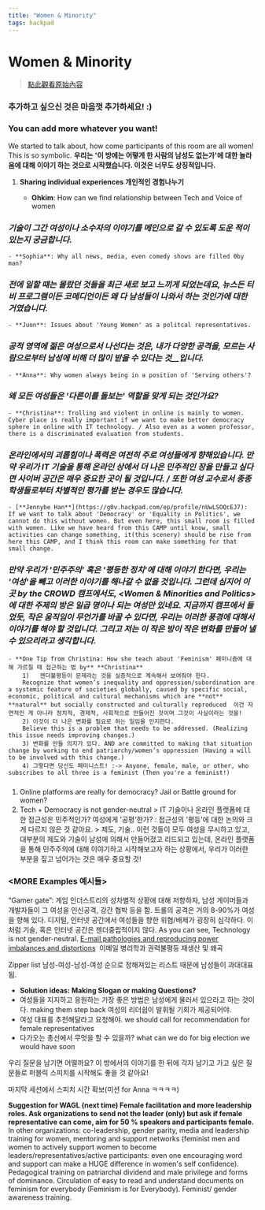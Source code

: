 ```yaml
---
title: "Women & Minority"
tags: hackpad
---
```


# Women & Minority

> [點此觀看原始內容](https://g0v.hackpad.tw/0.laz2quv68p2la8yub095m6lxr)


### 추가하고 싶으신 것은 마음껏 추가하세요! :)

### You can add more whatever you want!


We started to talk about, how come participants of this room are all women! This is so symbolic. **우리는** **'이 방에는 어떻게 한 사람의 남성도 없는가'에 대한 놀라움에 대해 이야기 하는 것으로 시작했습니다. 이것은 너무도 상징적입니다.**

1.  **Sharing individual experiences 개인적인 경험나누기**

    - **Ohkim**: How can we find relationship between Tech and Voice of women
###                 _기술이 그간 여성이나 소수자의 이야기를 메인으로 갈 수 있도록 도운 적이 있는지 궁금합니다._

    - **Sophia**: Why all news, media, even comedy shows are filled 0by man?
###                 _전에 일할 때는 몰랐던 것들을 최근 새로 보고 느끼게 되었는데요, 뉴스든 티비 프로그램이든 코메디언이든 왜 다 남성들이 나와서 하는 것인가에 대한 거였습니다._

    - **Juon**: Issues about 'Young Women' as a politcal representatives.
###                 _공적 영역에 젊은 여성으로서 나선다는 것은, 내가 다양한 공격을, 모르는 사람으로부터_ _남성에 비해 더 많이_ _받을 수 있다는 것__입니다._

    - **Anna**: Why women always being in a position of 'Serving others'?
###                 _왜 모든 여성들은 '다른이를 돌보는' 역할을 맞게 되는 것인가요?_

    - **Christina**: Trolling and violent in online is mainly to women. Cyber place is really important if we want to make better democracy sphere in online with IT technology. / Also even as a women professor, there is a discriminated evaluation from students.
###                     _온라인에서의 괴롭힘이나 폭력은 여전히 주로 여성들에게 향해있습니다. 만약 우리가 IT 기술을 통해 온라인 상에서 더 나은 민주적인 장을 만들고 싶다면 사이버 공간은 매우 중요한 곳이 될 것입니다. / 또한 여성 교수로서 종종 학생들로부터 차별적인 평가를 받는 경우도 많습니다._

    - [**Jennybe Han**](https://g0v.hackpad.com/ep/profile/nUwLSOQcEJ7): If we want to talk about 'Democracy' or 'Equality in Politics', we cannot do this without women. But even here, this small room is filled with women. Like we have heard from this CAMP until know, small activities can change something, it(this scenery) should be rise from here this CAMP, and I think this room can make something for that small change.
###                     _만약 우리가 '민주주의' 혹은 '평등한 정치'에 대해 이야기 한다면, 우리는 '여성'을 빼고 이러한 이야기를 해나갈 수 없을 것입니다. 그런데 심지어 이곳 by the CROWD 캠프에서도, <Women & Minorities and Politics>에 대한 주제의 방은 일곱 명이나 되는 여성만 있네요. 지금까지 캠프에서 들었듯, 작은 움직임이 무언가를 바꿀 수 있다면, 우리는 이러한 풍경에 대해서 이야기를 해야 할 것입니다. 그리고 저는 이 작은 방이 작은 변화를 만들어 낼 수 있으리라고 생각합니다._


    - **One Tip from Christina: How she teach about 'Feminism' 페미니즘에 대해 가르칠 때 접근하는 법 by** **Christina**
        1)   젠더불평등이 문제라는 것을 실증적으로 계속해서 보여줘야 한다.
        Recognize that women’s inequality and oppression/subordination are a systemic feature of societies globally, caused by specific social, economic, political and cultural mechanisms which are **not** **natural** but socially constructed and culturally reproduced  이건 자연적인 게 아니라 정치적, 경제적, 사회적으로 만들어진 것이며 그것이 사실이라는 것을!
        2) 이것이 더 나은 변화를 필요로 하는 일임을 인지한다.
        Believe this is a problem that needs to be addressed. (Realizing this issue needs improving changes.)
        3) 변화를 만들 의지가 있다. AND are committed to making that situation change by working to end patriarchy/women’s oppression (Having a will to be involved with this change.)
        4) 그렇다면 당신도 페미니스트! :-> Anyone, female, male, or other, who subscribes to all three is a feminist (Then you're a feminist!)

### <SEVERAL OTHER THINGS THAT WE SHARED>

1.  Online platforms are really for democracy? Jail or Battle ground for women?
2.  Tech + Democracy is not gender-neutral
    \> IT 기술이나 온라인 플랫폼에 대한 접근성은 민주적인가? 여성에게 '공평'한가?  : 접근성의 '평등'에 대한 논의와 크게 다르지 않은 것 같아요.
    \> 제도, 기술.. 이런 것들이 모두 여성을 무시하고 있고, 대부분의 제도와 기술이 남성에 의해서 만들어졌고 리드되고 있는데, 온라인 플랫폼을 통해 민주주의에 대해 이야기하고 시작해보고자 하는 상황에서, 우리가 이러한 부분을 짚고 넘어가는 것은 매우 중요할 것!

### <MORE Examples 예시들>


“Gamer gate”: 게임 인더스트리의 성차별적 상황에 대해 저항하자, 남성 게이머들과 개발자들이 그 여성을 인신공격, 강간 협박 등을 함. 트롤의 공격은 거의 8-90%가 여성을 향해 있다. 디지털, 인터넷 공간에서 여성들을 향한 위협/배제가 굉장히 심각하다. 이처럼 기술, 혹은 인터넷 공간은 젠더중립적이지 않다. As you can see, Technology is not gender-neutral.
[E-mail pathologies and reproducing power imbalances and distortions](https://austerityprotests.wordpress.com/2015/05/03/email-etiquette-for-virtual-collectives/)  이메일 병리학과 권력불평등 재생산 및 왜곡

Zipper list 남성-여성-남성-여성 순으로 정해져있는 리스트 때문에 남성들이 과대대표됨.


- **Solution ideas: Making Slogan or making Questions?**
- 여성들을 지지하고 응원하는 가장 좋은 방법은 남성에게 물러서 있으라고 하는 것이다. making them step back 여성의 리더쉽이 발휘될 기회가 제공되어야.
- 여성 대표를 추천해달라고 요청해야. we should call for recommendation for female representatives
- 다가오는 총선에서 무엇을 할 수 있을까? what can we do for big election we would have soon

우리 질문을 남기면 어떨까요? 이 방에서의 이야기를 한 뒤에 각자 남기고 가고 싶은 질문들로 퍼블릭 스피치를 시작해도 좋을 것 같아요!

마지막 세션에서 스피치 시간 확보(미션 for Anna ㅋㅋㅋㅋ)

**Suggestion for WAGL (next time) Female facilitation and more leadership roles. Ask organizations to send not the leader (only) but ask if female representative can come, aim for 50 % speakers and participants female.** In other organizations: co-leadership, gender parity, media and leadership training for women, mentoring and support networks (feminist men and women to actively support women to become leaders/representatives/active participants: even one encouraging word and support can make a HUGE difference in women's self confidence). Pedagogical training on patriarchal dividend and male privilege and forms of dominance. Circulation of easy to read and understand documents on feminism for everybody (Feminism is for Everybody). Feminist/ gender awareness training.

